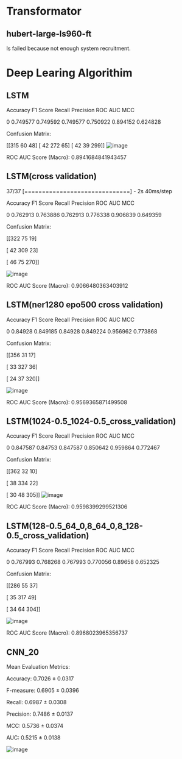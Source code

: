 # Transformator
## hubert-large-ls960-ft
Is failed because not enough system recruitment. 
# Deep Learing Algorithim
## LSTM
   Accuracy  F1 Score    Recall  Precision   ROC AUC       MCC 
   
0  0.749577  0.749592  0.749577   0.750922  0.894152  0.624828 

Confusion Matrix: 

[[315  60  48] 
 [ 42 272  65] 
 [ 42  39 299]] 
![image](https://github.com/ArtunKARA/MusicEmotionRecognition/assets/76822513/3bad2473-3cad-4bee-b14b-db98919790d3)

ROC AUC Score (Macro): 0.8941684841943457
## LSTM(cross validation)
37/37 [==============================] - 2s 40ms/step

   Accuracy  F1 Score    Recall  Precision   ROC AUC       MCC
   
0  0.762913  0.763886  0.762913   0.776338  0.906839  0.649359

Confusion Matrix:

[[322  75  19]

 [ 42 309  23]
 
 [ 46  75 270]]
 
![image](https://github.com/ArtunKARA/MusicEmotionRecognition/assets/76822513/14d266b9-4117-49cf-aaa7-6ea846716f55)

ROC AUC Score (Macro): 0.9066480363403912
## LSTM(ner1280 epo500 cross validation)
   Accuracy  F1 Score   Recall  Precision   ROC AUC       MCC
   
0   0.84928  0.849185  0.84928   0.849224  0.956962  0.773868

Confusion Matrix:

[[356  31  17]

 [ 33 327  36]
 
 [ 24  37 320]]
 
![image](https://github.com/ArtunKARA/MusicEmotionRecognition/assets/76822513/a2c7c119-09d7-4169-87b5-a7c12e017196)

ROC AUC Score (Macro): 0.9569365871499508

## LSTM(1024-0.5_1024-0.5_cross_validation)

   Accuracy  F1 Score    Recall  Precision   ROC AUC       MCC
   
0  0.847587   0.84753  0.847587   0.850642  0.959864  0.772467 

Confusion Matrix: 

[[362  32  10] 

 [ 38 334  22] 
 
 [ 30  48 305]] 
 ![image](https://github.com/ArtunKARA/MusicEmotionRecognition/assets/76822513/d6323b2b-cf43-4eff-b942-c448320187f6)

ROC AUC Score (Macro): 0.9598399299521306

## LSTM(128-0.5_64_0,8_64_0,8_128-0.5_cross_validation)
   Accuracy  F1 Score    Recall  Precision  ROC AUC       MCC 
   
0  0.767993  0.768268  0.767993   0.770056  0.89658  0.652325 

Confusion Matrix: 

[[286  55  37] 

 [ 35 317  49] 
 
 [ 34  64 304]] 
 
![image](https://github.com/ArtunKARA/MusicEmotionRecognition/assets/76822513/cd83be2b-2fa5-4c16-bcb5-43301df4534c)

ROC AUC Score (Macro): 0.8968023965356737


## CNN_20
Mean Evaluation Metrics: 

Accuracy: 0.7026 ± 0.0317 

F-measure: 0.6905 ± 0.0396 

Recall: 0.6987 ± 0.0308 

Precision: 0.7486 ± 0.0137 

MCC: 0.5736 ± 0.0374 

AUC: 0.5215 ± 0.0138 

![image](https://github.com/ArtunKARA/MusicEmotionRecognition/assets/76822513/e754d04d-a427-479f-9693-b7332b2e83d4)

